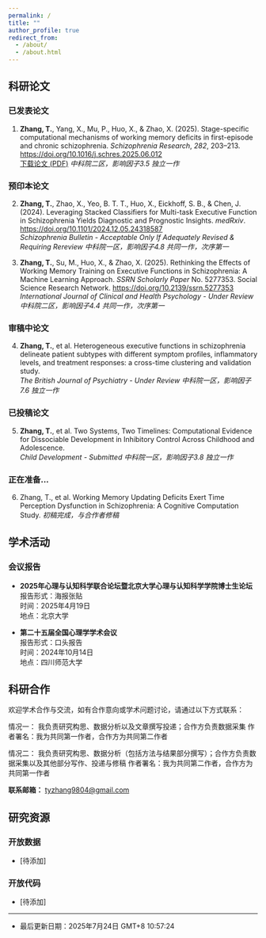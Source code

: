 ```yaml
---
permalink: /
title: ""
author_profile: true
redirect_from: 
  - /about/
  - /about.html
---
```


## 科研论文

### 已发表论文
1. **Zhang, T.**, Yang, X., Mu, P., Huo, X., & Zhao, X. (2025). Stage-specific computational mechanisms of working memory deficits in first-episode and chronic schizophrenia. *Schizophrenia Research*, *282*, 203–213. https://doi.org/10.1016/j.schres.2025.06.012  
   [下载论文 (PDF)](https://tyzhang98.github.io/zhang/files/paper1.pdf)
   *中科院二区，影响因子3.5*
   *独立一作*

### 预印本论文
2. **Zhang, T.**, Zhao, X., Yeo, B. T. T., Huo, X., Eickhoff, S. B., & Chen, J. (2024). Leveraging Stacked Classifiers for Multi-task Executive Function in Schizophrenia Yields Diagnostic and Prognostic Insights. *medRxiv*. https://doi.org/10.1101/2024.12.05.24318587  
   *Schizophrenia Bulletin - Acceptable Only If Adequately Revised & Requiring Rereview*
   *中科院一区，影响因子4.8*
   *共同一作，次序第一*

3. **Zhang, T.**, Su, M., Huo, X., & Zhao, X. (2025). Rethinking the Effects of Working Memory Training on Executive Functions in Schizophrenia: A Machine Learning Approach. *SSRN Scholarly Paper* No. 5277353. Social Science Research Network. https://doi.org/10.2139/ssrn.5277353
  *International Journal of Clinical and Health Psychology - Under Review*
  *中科院二区，影响因子4.4*
  *共同一作，次序第一*

### 审稿中论文
4. **Zhang, T.**, et al. Heterogeneous executive functions in schizophrenia delineate patient subtypes with different symptom profiles, inflammatory levels, and treatment responses: a cross-time clustering and validation study.  
  *The British Journal of Psychiatry - Under Review*
  *中科院一区，影响因子7.6*
  *独立一作*

### 已投稿论文
5. **Zhang, T.**, et al. Two Systems, Two Timelines: Computational Evidence for Dissociable Development in Inhibitory Control Across Childhood and Adolescence.  
  *Child Development - Submitted*
  *中科院一区，影响因子3.8*
  *独立一作*

### 正在准备...
6. Zhang, T., et al. Working Memory Updating Deficits Exert Time Perception Dysfunction in Schizophrenia: A Cognitive Computation Study.
  *初稿完成，与合作者修稿*


## 学术活动

### 会议报告
- **2025年心理与认知科学联合论坛暨北京大学心理与认知科学学院博士生论坛**  
  报告形式：海报张贴  
  时间：2025年4月19日  
  地点：北京大学

- **第二十五届全国心理学学术会议**  
  报告形式：口头报告  
  时间：2024年10月14日  
  地点：四川师范大学

## 科研合作

欢迎学术合作与交流，如有合作意向或学术问题讨论，请通过以下方式联系：

情况一： 我负责研究构思、数据分析以及文章撰写投递；合作方负责数据采集
作者署名：我为共同第一作者，合作方为共同第二作者

情况二： 我负责研究构思、数据分析（包括方法与结果部分撰写）；合作方负责数据采集以及其他部分写作、投递与修稿
作者署名：我为共同第二作者，合作方为共同第一作者

**联系邮箱：** tyzhang9804@gmail.com

## 研究资源


### 开放数据
- [待添加]

### 开放代码
- [待添加]

---
- 最后更新日期：2025年7月24日 GMT+8 10:57:24
